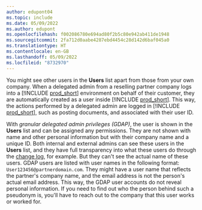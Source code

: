 ```yaml
---
author: edupont04
ms.topic: include
ms.date: 05/09/2022
ms.author: edupont
ms.openlocfilehash: f002086780e694ad80f2b5c80e942ab411de1948
ms.sourcegitcommit: 2fa712d0aabe4287ebd4454c28d142d6baf045a0
ms.translationtype: HT
ms.contentlocale: en-GB
ms.lasthandoff: 05/09/2022
ms.locfileid: "8732970"
---
```

You might see other users in the **Users** list apart from those from your own company. When a delegated admin from a reselling partner company logs into a [!INCLUDE [prod_short](prod_short.md)] environment on behalf of their customer, they are automatically created as a user inside [!INCLUDE [prod_short](prod_short.md)]. This way, the actions performed by a delegated admin are logged in [!INCLUDE [prod_short](prod_short.md)], such as posting documents, and associated with their user ID.  

With *granular delegated admin privileges (GDAP)*, the user is shown in the **Users** list and can be assigned any permissions. They are not shown with name and other personal information but with their company name and a unique ID. Both internal and external admins can see these users in the **Users** list, and they have full transparency into what these users do through the [change log](../across-log-changes.md), for example. But they can't see the actual name of these users. GDAP users are listed with user names in the following format: `User123456@partnerdomain.com`. They might have a user name that reflects the partner's company name, and the email address is not the person's actual email address. This way, the GDAP user accounts do not reveal personal information. If you need to find out who the person behind such a pseudonym is, you'll have to reach out to the company that this user works or worked for.  
